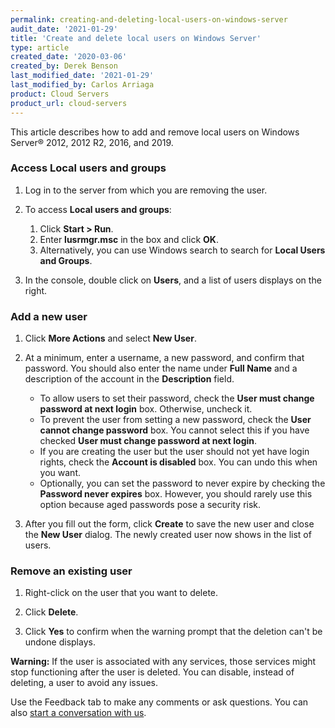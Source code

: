 ```yaml
---
permalink: creating-and-deleting-local-users-on-windows-server
audit_date: '2021-01-29'
title: 'Create and delete local users on Windows Server'
type: article
created_date: '2020-03-06'
created_by: Derek Benson
last_modified_date: '2021-01-29'
last_modified_by: Carlos Arriaga
product: Cloud Servers
product_url: cloud-servers
---
```


This article describes how to add and remove local users on Windows Server&reg; 2012, 2012 R2, 2016, and 2019.


### Access Local users and groups

1. Log in to the server from which you are removing the user.

2. To access **Local users and groups**:

    1. Click **Start > Run**.
    2. Enter **lusrmgr.msc** in the box and click **OK**.
    3. Alternatively, you can use Windows search to search for **Local Users and Groups**.

3. In the console, double click on **Users**, and a list of users displays on the right.

### Add a new user

1. Click **More Actions** and select **New User**.

2. At a minimum, enter a username, a new password, and confirm that password. You should also enter the name under
   **Full Name** and a description of the account in the **Description** field.

    * To allow users to set their password, check the **User must change password at next login** box. Otherwise, uncheck it.
    * To prevent the user from setting a new password, check the **User cannot change password** box. You cannot select this
      if you have checked **User must change password at next login**.
    * If you are creating the user but the user should not yet have login rights, check the **Account is disabled** box. You
      can undo this when you want.
    * Optionally, you can set the password to never expire by checking the **Password never expires** box. However, you should
      rarely use this option because aged passwords pose a security risk.

3. After you fill out the form, click **Create** to save the new user and close the **New User** dialog. The newly created
   user now shows in the list of users.

### Remove an existing user

1. Right-click on the user that you want to delete.

2. Click **Delete**.

3. Click **Yes** to confirm when the warning prompt that the deletion can't be undone displays.

**Warning:** If the user is associated with any services, those services might stop functioning after the user is deleted.
You can disable, instead of deleting, a user to avoid any issues.

Use the Feedback tab to make any comments or ask questions. You can also [start a conversation with us](https://www.rackspace.com/contact). 
